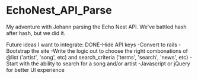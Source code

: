 EchoNest_API_Parse
==================

My adventure with Johann parsing the Echo Nest API. We've battled hash after hash, but we did it.


Future ideas I want to integrate:
DONE-Hide API keys
-Convert to rails
-Bootstrap the site
-Write the logic out to choose the right combonations of @list ('artist', 'song', etc) and search_criteria ('terms', 'search', 'news', etc)
-Start with the ability to search for a song and/or artist
-Javascript or jQuery for better UI experience